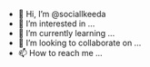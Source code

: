 - 👋 Hi, I’m @sociallkeeda
- 👀 I’m interested in ...
- 🌱 I’m currently learning ...
- 💞️ I’m looking to collaborate on ...
- 📫 How to reach me ...

<!---
sociallkeeda/sociallkeeda is a ✨ special ✨ repository because its `README.md` (this file) appears on your GitHub profile.
You can click the Preview link to take a look at your changes.
--->
